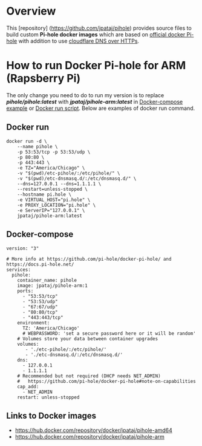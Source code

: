 # Overview
This [repository] (https://github.com/jpataj/pihole) provides source files to build custom **Pi-hole docker images** which are based on [official docker Pi-hole](https://hub.docker.com/r/pihole/pihole) with addition to use [cloudflare DNS over HTTPs](https://docs.pi-hole.net/guides/dns-over-https/).


# How to run Docker Pi-hole for ARM (Rapsberry Pi)

The only change you need to do to run my version is to replace ***pihole/pihole:latest*** with ***jpataj/pihole-arm:latest***  in [Docker-compose example](https://hub.docker.com/r/pihole/pihole) or  [Docker run script](https://github.com/pi-hole/docker-pi-hole/blob/master/docker_run.sh). Below are examples of docker run command.

## Docker run
```
docker run -d \
    --name pihole \
    -p 53:53/tcp -p 53:53/udp \
    -p 80:80 \
    -p 443:443 \
    -e TZ="America/Chicago" \
    -v "$(pwd)/etc-pihole/:/etc/pihole/" \
    -v "$(pwd)/etc-dnsmasq.d/:/etc/dnsmasq.d/" \
    --dns=127.0.0.1 --dns=1.1.1.1 \
    --restart=unless-stopped \
    --hostname pi.hole \
    -e VIRTUAL_HOST="pi.hole" \
    -e PROXY_LOCATION="pi.hole" \
    -e ServerIP="127.0.0.1" \
    jpataj/pihole-arm:latest
```

## Docker-compose

```
version: "3"

# More info at https://github.com/pi-hole/docker-pi-hole/ and https://docs.pi-hole.net/
services:
  pihole:
    container_name: pihole
    image: jpataj/pihole-arm:1
    ports:
      - "53:53/tcp"
      - "53:53/udp"
      - "67:67/udp"
      - "80:80/tcp"
      - "443:443/tcp"
    environment:
      TZ: 'America/Chicago'
      # WEBPASSWORD: 'set a secure password here or it will be random'
    # Volumes store your data between container upgrades
    volumes:
       - './etc-pihole/:/etc/pihole/'
       - './etc-dnsmasq.d/:/etc/dnsmasq.d/'
    dns:
      - 127.0.0.1
      - 1.1.1.1
    # Recommended but not required (DHCP needs NET_ADMIN)
    #   https://github.com/pi-hole/docker-pi-hole#note-on-capabilities
    cap_add:
      - NET_ADMIN
    restart: unless-stopped
```


## Links to Docker images
* https://hub.docker.com/repository/docker/jpataj/pihole-amd64
* https://hub.docker.com/repository/docker/jpataj/pihole-arm
